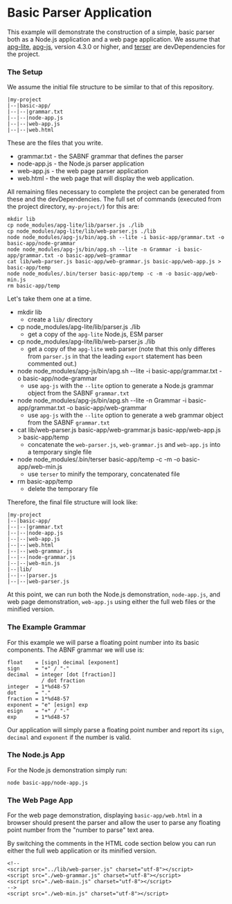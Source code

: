 # Basic Parser Application

This example will demonstrate the construction of a simple, basic parser both as a Node.js application and a web page application.
We assume that [apg-lite](https://www.npmjs.com/package/apg-lite), [apg-js](https://www.npmjs.com/package/apg-js), version 4.3.0 or higher,
and [terser](https://www.npmjs.com/package/terser) are devDependencies for the project.

### The Setup

We assume the initial file structure to be similar to that of this repository.

```
|my-project
|--|basic-app/
|--|--|grammar.txt
|--|--|node-app.js
|--|--|web-app.js
|--|--|web.html
```

These are the files that you write.

- grammar.txt - the SABNF grammar that defines the parser
- node-app.js - the Node.js parser application
- web-app.js - the web page parser application
- web.html - the web page that will display the web application.

All remaining files necessary to complete the project can be generated from these and the devDependencies.
The full set of commands (executed from the project directory, `my-project/`) for this are:

```
mkdir lib
cp node_modules/apg-lite/lib/parser.js ./lib
cp node_modules/apg-lite/lib/web-parser.js ./lib
node node_modules/apg-js/bin/apg.sh --lite -i basic-app/grammar.txt -o basic-app/node-grammar
node node_modules/apg-js/bin/apg.sh --lite -n Grammar -i basic-app/grammar.txt -o basic-app/web-grammar
cat lib/web-parser.js basic-app/web-grammar.js basic-app/web-app.js > basic-app/temp
node node_modules/.bin/terser basic-app/temp -c -m -o basic-app/web-min.js
rm basic-app/temp
```

Let's take them one at a time.

- mkdir lib
  - create a `lib/` directory
- cp node_modules/apg-lite/lib/parser.js ./lib
  - get a copy of the `apg-lite` Node.js, ESM parser
- cp node_modules/apg-lite/lib/web-parser.js ./lib
  - get a copy of the `apg-lite` web parser
    (note that this only differes from `parser.js` in that the leading `export` statement has been commented out.)
- node node_modules/apg-js/bin/apg.sh --lite -i basic-app/grammar.txt -o basic-app/node-grammar
  - use `apg-js` with the `--lite` option to generate a Node.js grammar object from the SABNF `grammar.txt`
- node node_modules/apg-js/bin/apg.sh --lite -n Grammar -i basic-app/grammar.txt -o basic-app/web-grammar
  - use `apg-js` with the `--lite` option to generate a web grammar object from the SABNF `grammar.txt`
- cat lib/web-parser.js basic-app/web-grammar.js basic-app/web-app.js > basic-app/temp
  - concatenate the `web-parser.js`, `web-grammar.js` and `web-app.js` into a temporary single file
- node node_modules/.bin/terser basic-app/temp -c -m -o basic-app/web-min.js
  - use `terser` to minify the temporary, concatenated file
- rm basic-app/temp
  - delete the temporary file

Therefore, the final file structure will look like:

```
|my-project
|--|basic-app/
|--|--|grammar.txt
|--|--|node-app.js
|--|--|web-app.js
|--|--|web.html
|--|--|web-grammar.js
|--|--|node-grammar.js
|--|--|web-min.js
|--|lib/
|--|--|parser.js
|--|--|web-parser.js
```

At this point, we can run both the Node.js demonstration, `node-app.js`,
and web page demonstration, `web-app.js` using either the full web files or the minified version.

### The Example Grammar

For this example we will parse a floating point number into its basic components.
The ABNF grammar we will use is:

```
float    = [sign] decimal [exponent]
sign     = "+" / "-"
decimal  = integer [dot [fraction]]
           / dot fraction
integer  = 1*%d48-57
dot      = "."
fraction = 1*%d48-57
exponent = "e" [esign] exp
esign    = "+" / "-"
exp      = 1*%d48-57
```

Our application will simply parse a floating point number and report its `sign`, `decimal` and `exponent`
if the number is valid.

### The Node.js App

For the Node.js demonstration simply run:

```
node basic-app/node-app.js
```

### The Web Page App

For the web page demonstration, displaying `basic-app/web.html` in a browser should present the parser and allow the user
to parse any floating point number from the "number to parse" text area.

By switching the comments in the HTML code section below you can run either the full web application or its minified version.

```
<!--
<script src="../lib/web-parser.js" charset="utf-8"></script>
<script src="./web-grammar.js" charset="utf-8"></script>
<script src="./web-main.js" charset="utf-8"></script>
-->
<script src="./web-min.js" charset="utf-8"></script>
```
